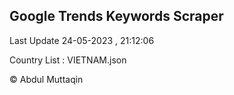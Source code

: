 

## Google Trends Keywords Scraper 
 
Last Update 24-05-2023 , 21:12:06

Country List :
VIETNAM.json



© Abdul Muttaqin 
